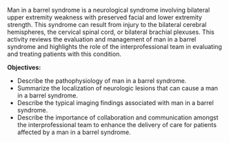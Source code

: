 Man in a barrel syndrome is a neurological syndrome involving bilateral upper extremity weakness with preserved facial and lower extremity strength. This syndrome can result from injury to the bilateral cerebral hemispheres, the cervical spinal cord, or bilateral brachial plexuses. This activity reviews the evaluation and management of man in a barrel syndrome and highlights the role of the interprofessional team in evaluating and treating patients with this condition.

**Objectives:**
- Describe the pathophysiology of man in a barrel syndrome.
- Summarize the localization of neurologic lesions that can cause a man in a barrel syndrome. 
- Describe the typical imaging findings associated with man in a barrel syndrome.
- Describe the importance of collaboration and communication amongst the interprofessional team to enhance the delivery of care for patients affected by a man in a barrel syndrome.